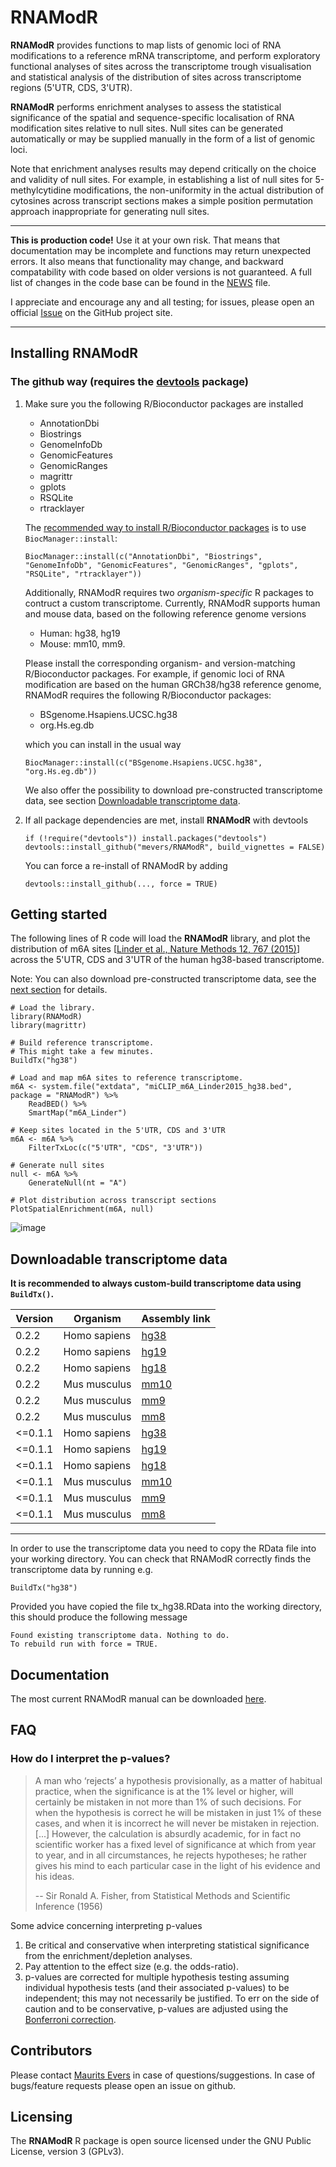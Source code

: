 # RNAModR

**RNAModR** provides functions to map lists of genomic loci of RNA modifications
to a reference mRNA transcriptome, and perform exploratory functional analyses
of sites across the transcriptome trough visualisation and statistical analysis
of the distribution of sites across transcriptome regions (5'UTR, CDS, 3'UTR).

**RNAModR** performs enrichment analyses to assess the statistical significance
of the spatial and sequence-specific localisation of RNA modification sites
relative to null sites. Null sites can be generated automatically or may be
supplied manually in the form of a list of genomic loci.

Note that enrichment analyses results may depend critically on the choice and validity
of null sites. For example, in establishing a list of null sites for 5-methylcytidine
modifications, the non-uniformity in the actual distribution of cytosines across
transcript sections makes a simple position permutation approach inappropriate for
generating null sites.

---

**This is production code!** Use it at your own risk. That means that
documentation  may be incomplete and functions may return unexpected errors. It
also means that functionality may change, and backward compatability with code
based on older versions is not guaranteed. A full list of changes in the code
base can be found in the [NEWS](NEWS) file.

I appreciate and encourage any and all testing; for issues, please open an
official [Issue](https://github.com/mevers/RNAModR/issues/new) on the GitHub
project site.

---


## Installing RNAModR

### The github way (requires the [devtools](https://github.com/hadley/devtools) package)

1. Make sure you the following R/Bioconductor packages are installed

    * AnnotationDbi
    * Biostrings
    * GenomeInfoDb
    * GenomicFeatures
    * GenomicRanges
    * magrittr
    * gplots
    * RSQLite
    * rtracklayer

    The [recommended way to install R/Bioconductor packages](https://www.bioconductor.org/install/) is to use `BiocManager::install`:

    ```{r}
    BiocManager::install(c("AnnotationDbi", "Biostrings", "GenomeInfoDb", "GenomicFeatures", "GenomicRanges", "gplots", "RSQLite", "rtracklayer"))
    ```

    Additionally, RNAModR requires two _organism-specific_ R packages to contruct a custom transcriptome. Currently, RNAModR supports human and mouse data, based on the following reference genome versions

     * Human: hg38, hg19
     * Mouse: mm10, mm9.

    Please install the corresponding organism- and version-matching R/Bioconductor packages. For example, if genomic loci of RNA modification are based on the human GRCh38/hg38 reference genome, RNAModR requires the following R/Bioconductor packages:

     * BSgenome.Hsapiens.UCSC.hg38
     * org.Hs.eg.db

    which you can install in the usual way

    ```{r}
    BiocManager::install(c("BSgenome.Hsapiens.UCSC.hg38", "org.Hs.eg.db"))
    ```

    We also offer the possibility to download pre-constructed transcriptome data, see section [Downloadable transcriptome data](#downloadTx).


2. If all package dependencies are met, install **RNAModR** with devtools

    ```{r}
    if (!require("devtools")) install.packages("devtools")
    devtools::install_github("mevers/RNAModR", build_vignettes = FALSE)
    ```

    You can force a re-install of RNAModR by adding

    ```{r}
    devtools::install_github(..., force = TRUE)
    ```

## Getting started
The following lines of R code will load the **RNAModR** library, and plot the distribution of m6A sites [[Linder et al., Nature Methods 12, 767 (2015)](http://www.nature.com/nmeth/journal/v12/n8/abs/nmeth.3453.html)] across the 5'UTR, CDS and 3'UTR of the human hg38-based transcriptome.

Note: You can also download pre-constructed transcriptome data, see the [next section](#downloadTx) for details.

```{r}
# Load the library.
library(RNAModR)
library(magrittr)

# Build reference transcriptome.
# This might take a few minutes.
BuildTx("hg38")

# Load and map m6A sites to reference transcriptome.
m6A <- system.file("extdata", "miCLIP_m6A_Linder2015_hg38.bed", package = "RNAModR") %>%
    ReadBED() %>%
    SmartMap("m6A_Linder")

# Keep sites located in the 5'UTR, CDS and 3'UTR
m6A <- m6A %>%
    FilterTxLoc(c("5'UTR", "CDS", "3'UTR"))

# Generate null sites
null <- m6A %>%
    GenerateNull(nt = "A")

# Plot distribution across transcript sections
PlotSpatialEnrichment(m6A, null)
```

![image](m6A_spatial_enrichment.png)

## Downloadable transcriptome data<a name="downloadTx"></a>

**It is recommended to always custom-build transcriptome data using `BuildTx()`.**

|   Version    | Organism     | Assembly link |
| -------------|--------------|---------------|
| 0.2.2        | Homo sapiens | [hg38](https://drive.google.com/open?id=1fMhubzDyuz52Zh27cuds4QPiKfHUjB8O) |
| 0.2.2        | Homo sapiens | [hg19](https://drive.google.com/open?id=14gHDxM8y9rZLM07l3ExtbKKdtNUNlnsy) |
| 0.2.2        | Homo sapiens | [hg18](https://drive.google.com/open?id=1oE2kFvqE6JO1QEQ7yQpDYCGvvHxgrUER) |
| 0.2.2        | Mus musculus | [mm10](https://drive.google.com/open?id=1NBoctUxhGqpwEMxLEJVMQjuWfIj5kwlm) |
| 0.2.2        | Mus musculus | [mm9](https://drive.google.com/open?id=1n7DVfCzTIp5HmuqytynWwgZTgPyY9O6t) |
| 0.2.2        | Mus musculus | [mm8](https://drive.google.com/open?id=1lqD_8QJYJPfoXDlJYTtHdCBpfTbQ3jSN) |
| <=0.1.1      | Homo sapiens | [hg38](https://drive.google.com/open?id=1nBRsUWEq5FvoZmdYtGJWZhQCi2izajCr)
| <=0.1.1      | Homo sapiens | [hg19](https://drive.google.com/open?id=1OQnsmuieQw7KUXKPy6C5UnZGuavooW06)
| <=0.1.1      | Homo sapiens | [hg18](https://drive.google.com/open?id=18xufP2MQn39gTgkHob8dvOPXiPhKg_wc)
| <=0.1.1      | Mus musculus | [mm10](https://drive.google.com/open?id=17i3yHBjkL50K-o60mMFiP2SzhuW6v9nP)
| <=0.1.1      | Mus musculus | [mm9](https://drive.google.com/open?id=1fO3BSojCb_BIE8DzmEKHw1miJOJZt0Zr)
| <=0.1.1      | Mus musculus | [mm8](https://drive.google.com/open?id=1SqJEX0O6HL1baW8XHWkOMJr37AfAZ4q2)


----

In order to use the transcriptome data you need to copy the RData file into your working directory.
You can check that RNAModR correctly finds the transcriptome data by running e.g.

```{r}
BuildTx("hg38")
```

Provided you have copied the file tx_hg38.RData into the working directory, this should produce the following message

```
Found existing transcriptome data. Nothing to do.
To rebuild run with force = TRUE.
```

## Documentation

The most current RNAModR manual can be downloaded [here](doc/RNAModR-manual.pdf).


## FAQ

### How do I interpret the p-values?

> A man who ‘rejects’ a hypothesis provisionally, as a matter of habitual practice, when the significance is at the 1% level or higher, will certainly be mistaken in not more than 1% of such decisions. For when the hypothesis is correct he will be mistaken in just 1% of these cases, and when it is incorrect he will never be mistaken in rejection. [...] However, the calculation is absurdly academic, for in fact no scientific worker has a fixed level of significance at which from year to year, and in all circumstances, he rejects hypotheses; he rather gives his mind to each particular case in the light of his evidence and his ideas.
>
> -- Sir Ronald A. Fisher, from Statistical Methods and Scientific Inference (1956)

Some advice concerning interpreting p-values

1. Be critical and conservative when interpreting statistical significance from the enrichment/depletion analyses.
2. Pay attention to the effect size (e.g. the odds-ratio).
3. p-values are corrected for multiple hypothesis testing assuming individual hypothesis tests (and their associated p-values) to be independent; this may not necessarily be justified. To err on the side of caution and to be conservative, p-values are adjusted using the [Bonferroni correction](https://en.wikipedia.org/wiki/Bonferroni_correction).

## Contributors

Please contact [Maurits Evers](mailto:maurits.evers@anu.edu.au "Email Maurits Evers") in case of questions/suggestions.
In case of bugs/feature requests please open an issue on github.

## Licensing

The **RNAModR** R package is open source licensed under the
GNU Public License, version 3 (GPLv3).
